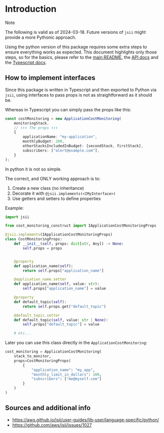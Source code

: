 # Introduction

> [!NOTE]
> The following is valid as of 2024-03-18. Future versions of `jsii` might provide a more Pythonic approach.

Using the python version of this package requires some extra steps to ensure everything works as expected.
This document highlights only those steps, so for the basics, please refer to the [main README](../README.md), the [API docs](../API.md) and the [Typescript docs](typescript.md).

## How to implement interfaces

Since this package is written in Typescript and then exported to Python via `jsii`, using interfaces to pass props is not as straightforward as it should be.

Whereas in Typescript you can simply pass the props like this:

```ts
const costMonitoring = new ApplicationCostMonitoring(
    monitoringStack,
    // ⬇︎⬇︎⬇︎ The props ⬇︎⬇︎⬇︎
    {
        applicationName: "my-application",
        monthlyBudget: 200,
        otherStacksIncludedInBudget: [secondStack, firstStack],
        subscribers: ["alert@example.com"],
    }
);
```

In python it is not so simple.

The correct, and ONLY working approach is to:

1. Create a new class (no inheritance)
2. Decorate it with `@jsii.implements(<IMyInterface>)`
3. Use getters and setters to define properties

Example:

```py
import jsii

from cost_monitoring_construct import IApplicationCostMonitoringProps

@jsii.implements(IApplicationCostMonitoringProps)
class CostMonitoringProps:
    def __init__(self, props: dict[str, Any]) -> None:
        self.props = props


    @property
    def application_name(self):
        return self.props["application_name"]

    @application_name.setter
    def application_name(self, value: str):
        self.props["application_name"] = value

    @property
    def default_topic(self):
        return self.props.get("default_topic")

    @default_topic.setter
    def default_topic(self, value: str | None):
        self.props["default_topic"] = value

    # etc...
```

Later you can use this class directly in the `ApplicationCostMonitoring`:

```py
cost_monitoring = ApplicationCostMonitoring(
    stack_to_monitor,
    props=CostMonitoringProps(
        {
            "application_name": "my_app",
            "monthly_limit_in_dollars": 100,
            "subscribers": ["me@myself.com"]
        }
    )
)
```

## Sources and additional info

- <https://aws.github.io/jsii/user-guides/lib-user/language-specific/python/>
- <https://github.com/aws/jsii/issues/1027>
